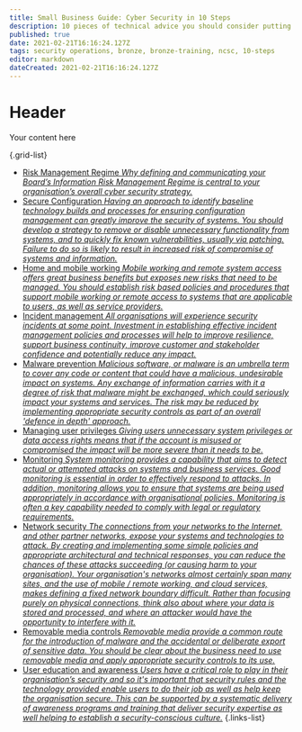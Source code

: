 ```yaml
---
title: Small Business Guide: Cyber Security in 10 Steps
description: 10 pieces of technical advice you should consider putting in place
published: true
date: 2021-02-21T16:16:24.127Z
tags: security operations, bronze, bronze-training, ncsc, 10-steps
editor: markdown
dateCreated: 2021-02-21T16:16:24.127Z
---
```


# Header
Your content here


{.grid-list}
- [Risk Management Regime *Why defining and communicating your Board’s Information Risk Management Regime is central to your organisation’s overall cyber security strategy.*](/bronze-training/10-steps)
- [Secure Configuration *Having an approach to identify baseline technology builds and processes for ensuring configuration management can greatly improve the security of systems. You should develop a strategy to remove or disable unnecessary functionality from systems, and to quickly fix known vulnerabilities, usually via patching. Failure to do so is likely to result in increased risk of compromise of systems and information.*](/bronze-training/10-steps)
- [Home and mobile working *Mobile working and remote system access offers great business benefits but exposes new risks that need to be managed. You should establish risk based policies and procedures that support mobile working or remote access to systems that are applicable to users, as well as service providers.*](/bronze-training/10-steps)
- [Incident management *All organisations will experience security incidents at some point. Investment in establishing effective incident management policies and processes will help to improve resilience, support business continuity, improve customer and stakeholder confidence and potentially reduce any impact.*](/bronze-training/10-steps)
- [Malware prevention *Malicious software, or malware is an umbrella term to cover any code or content that could have a malicious, undesirable impact on systems. Any exchange of information carries with it a degree of risk that malware might be exchanged, which could seriously impact your systems and services. The risk may be reduced by implementing appropriate security controls as part of an overall 'defence in depth' approach.*](/bronze-training/10-steps)
- [Managing user privileges *Giving users unnecessary system privileges or data access rights means that if the account is misused or compromised the impact will be more severe than it needs to be.*](/bronze-training/10-steps)
- [Monitoring *System monitoring provides a capability that aims to detect actual or attempted attacks on systems and business services. Good monitoring is essential in order to effectively respond to attacks. In addition, monitoring allows you to ensure that systems are being used appropriately in accordance with organisational policies. Monitoring is often a key capability needed to comply with legal or regulatory requirements.*](/bronze-training/10-steps)
- [Network security *The connections from your networks to the Internet, and other partner networks, expose your systems and technologies to attack. By creating and implementing some simple policies and appropriate architectural and technical responses, you can reduce the chances of these attacks succeeding (or causing harm to your organisation). Your organisation's networks almost certainly span many sites, and the use of mobile / remote working, and cloud services, makes defining a fixed network boundary difficult. Rather than focusing purely on physical connections, think also about where your data is stored and processed, and where an attacker would have the opportunity to interfere with it.*](/bronze-training/10-steps)
- [Removable media controls *Removable media provide a common route for the introduction of malware and the accidental or deliberate export of sensitive data. You should be clear about the business need to use removable media and apply appropriate security controls to its use.*](/bronze-training/10-steps)
- [User education and awareness *Users have a critical role to play in their organisation’s security and so it's important that security rules and the technology provided enable users to do their job as well as help keep the organisation secure. This can be supported by a systematic delivery of awareness programs and training that deliver security expertise as well helping to establish a security-conscious culture.*](/bronze-training/10-steps)
{.links-list}